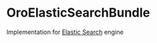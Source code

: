 OroElasticSearchBundle
======================

Implementation for [Elastic Search](http://www.elasticsearch.org/) engine